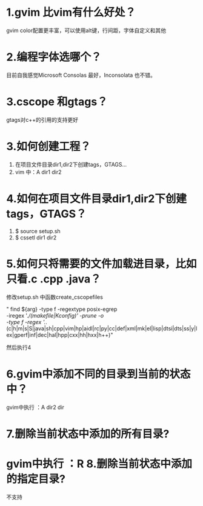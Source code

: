 
1.gvim 比vim有什么好处？
===================
gvim color配置更丰富，可以使用alt键，行间距，字体自定义和其他

2.编程字体选哪个？
============
目前自我感觉Microsoft Consolas 最好，Inconsolata 也不错。

3.cscope 和gtags？
================
gtags对c++的引用的支持更好

3.如何创建工程？
============
1. 在项目文件目录dir1,dir2下创建tags，GTAGS...
2. vim 中：A dir1 dir2

4.如何在项目文件目录dir1,dir2下创建tags，GTAGS？
=======
1. $ source setup.sh
2. $ cssetl dir1 dir2

5.如何只将需要的文件加载进目录，比如只看.c .cpp .java？
==============
修改setup.sh 中函数create_cscopefiles

" find  ${arg}  -type f -regextype posix-egrep \
                    -iregex '.*\/(makefile|Kconfig)' -prune -o \
                    -type f -regex '.*\.(c|h|m|s|S|java|sh|cpp|vim|hp|aidl|rc|py|cc|def|xml|mk|el|lisp|dtsi|dts|ss|y|lex|gperf|inf|dec|hal|hpp|cxx|hh|hxx|h++)"
                    
 然后执行4
 
6.gvim中添加不同的目录到当前的状态中？
============
gvim中执行
：A dir2 dir

7.删除当前状态中添加的所有目录?
=========
gvim中执行
：R
8.删除当前状态中添加的指定目录?
 =======
 不支持
 
